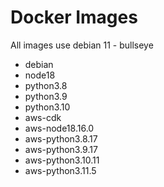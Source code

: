 # Docker Images

All images use debian 11 - bullseye

- debian
- node18
- python3.8
- python3.9
- python3.10
- aws-cdk
- aws-node18.16.0
- aws-python3.8.17
- aws-python3.9.17
- aws-python3.10.11
- aws-python3.11.5

